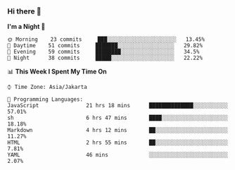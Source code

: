 ### Hi there 👋

<!--
**rmsubekti/rmsubekti** is a ✨ _special_ ✨ repository because its `README.md` (this file) appears on your GitHub profile.

Here are some ideas to get you started:

- 🔭 I’m currently working on ...
- 🌱 I’m currently learning ...
- 👯 I’m looking to collaborate on ...
- 🤔 I’m looking for help with ...
- 💬 Ask me about ...
- 📫 How to reach me: ...
- 😄 Pronouns: ...
- ⚡ Fun fact: ...
-->

<!--START_SECTION:waka-->
**I'm a Night 🦉** 

```text
🌞 Morning    23 commits     ███░░░░░░░░░░░░░░░░░░░░░░   13.45% 
🌆 Daytime    51 commits     ███████░░░░░░░░░░░░░░░░░░   29.82% 
🌃 Evening    59 commits     ████████░░░░░░░░░░░░░░░░░   34.5% 
🌙 Night      38 commits     █████░░░░░░░░░░░░░░░░░░░░   22.22%

```


📊 **This Week I Spent My Time On** 

```text
⌚︎ Time Zone: Asia/Jakarta

💬 Programming Languages: 
JavaScript               21 hrs 18 mins      ██████████████░░░░░░░░░░░   57.01% 
sh                       6 hrs 47 mins       ████░░░░░░░░░░░░░░░░░░░░░   18.18% 
Markdown                 4 hrs 12 mins       ██░░░░░░░░░░░░░░░░░░░░░░░   11.27% 
HTML                     2 hrs 55 mins       ██░░░░░░░░░░░░░░░░░░░░░░░   7.81% 
YAML                     46 mins             ░░░░░░░░░░░░░░░░░░░░░░░░░   2.07%

```


<!--END_SECTION:waka-->
